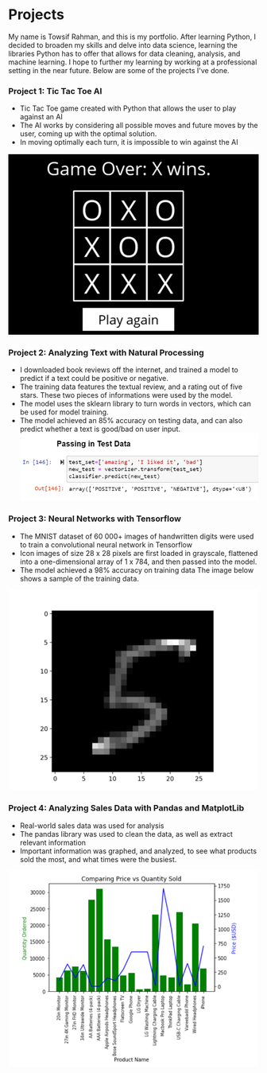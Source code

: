 # Projects
My name is Towsif Rahman, and this is my portfolio. After learning Python, I decided to broaden my skills and delve into data science, learning the libraries Python has to offer that allows for data cleaning, analysis, and machine learning. I hope to further my learning by working at a professional setting in the near future. Below are some of the projects I've done. 

### Project 1: Tic Tac Toe AI
* Tic Tac Toe game created with Python that allows the user to play against an AI
* The AI works by considering all possible moves and future moves by the user, coming up with the optimal solution.
* In moving optimally each turn, it is impossible to win against the AI

![](/Images/tictactoe.png)

### Project 2: Analyzing Text with Natural Processing
* I downloaded book reviews off the internet, and trained a model to predict if a text could be positive or negative.
* The training data features the textual review, and a rating out of five stars. These two pieces of informations were used by the model.
* The model uses the sklearn library to turn words in vectors, which can be used for model training. 
* The model achieved an 85% accuracy on testing data, and can also predict whether a text is good/bad on user input.
 ![](/Images/NLP.PNG)

### Project 3: Neural Networks with Tensorflow
* The MNIST dataset of 60 000+ images of handwritten digits were used to train a convolutional neural network in Tensorflow
* Icon images of size 28 x 28 pixels are first loaded in grayscale, flattened into a one-dimensional array of 1 x 784, and then passed into the model.
* The model achieved a 98% accuracy on training data
The image below shows a sample of the training data.

![](/Images/Digit.PNG)

### Project 4: Analyzing Sales Data with Pandas and MatplotLib
* Real-world sales data was used for analysis
* The pandas library was used to clean the data, as well as extract relevant information
* Important information was graphed, and analyzed, to see what products sold the most, and what times were the busiest.

![](/Images/Sales.PNG)

